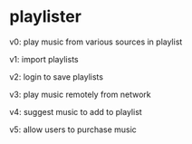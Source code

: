 # playlister

v0: play music from various sources in playlist

v1: import playlists

v2: login to save playlists

v3: play music remotely from network

v4: suggest music to add to playlist

v5: allow users to purchase music
